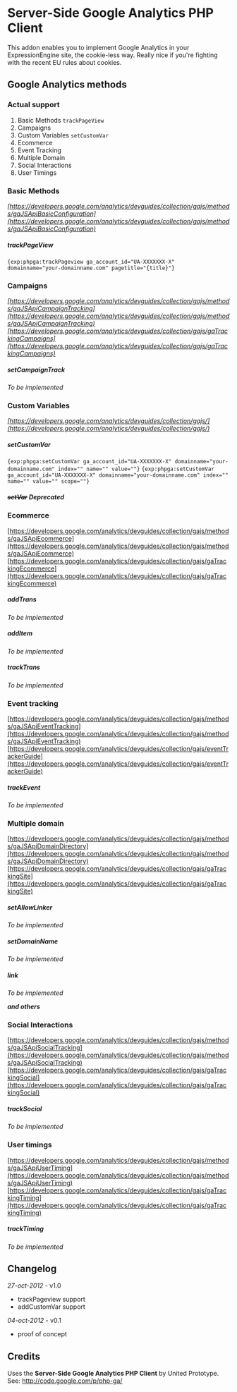 # Server-Side Google Analytics PHP Client


This addon enables you to implement Google Analytics in your ExpressionEngine site, the cookie-less way. Really nice if you're fighting with the recent EU rules about cookies.


## Google Analytics methods
### Actual support

1. Basic Methods `trackPageView`
2. Campaigns
3. Custom Variables `setCustomVar`
4. Ecommerce
5. Event Tracking
6. Multiple Domain
7. Social Interactions
8. User Timings

### Basic Methods

*[https://developers.google.com/analytics/devguides/collection/gajs/methods/gaJSApiBasicConfiguration](https://developers.google.com/analytics/devguides/collection/gajs/methods/gaJSApiBasicConfiguration)*

##### trackPageView

`{exp:phpga:trackPageview ga_account_id="UA-XXXXXXX-X" domainname="your-domainname.com" pagetitle="{title}"}`


### Campaigns

*[https://developers.google.com/analytics/devguides/collection/gajs/methods/gaJSApiCampaignTracking](https://developers.google.com/analytics/devguides/collection/gajs/methods/gaJSApiCampaignTracking)*
*[https://developers.google.com/analytics/devguides/collection/gajs/gaTrackingCampaigns](https://developers.google.com/analytics/devguides/collection/gajs/gaTrackingCampaigns)*

##### setCampaignTrack 
*To be implemented*

### Custom Variables

*[https://developers.google.com/analytics/devguides/collection/gajs/](https://developers.google.com/analytics/devguides/collection/gajs/)*

##### setCustomVar
`{exp:phpga:setCustomVar ga_account_id="UA-XXXXXXX-X" domainname="your-domainname.com" index="" name="" value=""}`
`{exp:phpga:setCustomVar ga_account_id="UA-XXXXXXX-X" domainname="your-domainname.com" index="" name="" value="" scope=""}`

##### ~~setVar~~ *Deprecated*

### Ecommerce

[https://developers.google.com/analytics/devguides/collection/gajs/methods/gaJSApiEcommerce](https://developers.google.com/analytics/devguides/collection/gajs/methods/gaJSApiEcommerce)
[https://developers.google.com/analytics/devguides/collection/gajs/gaTrackingEcommerce](https://developers.google.com/analytics/devguides/collection/gajs/gaTrackingEcommerce)

##### addTrans
*To be implemented*
##### addItem
*To be implemented*
##### trackTrans
*To be implemented*

### Event tracking

[https://developers.google.com/analytics/devguides/collection/gajs/methods/gaJSApiEventTracking](https://developers.google.com/analytics/devguides/collection/gajs/methods/gaJSApiEventTracking)
[https://developers.google.com/analytics/devguides/collection/gajs/eventTrackerGuide](https://developers.google.com/analytics/devguides/collection/gajs/eventTrackerGuide)

##### trackEvent
*To be implemented*

### Multiple domain

[https://developers.google.com/analytics/devguides/collection/gajs/methods/gaJSApiDomainDirectory](https://developers.google.com/analytics/devguides/collection/gajs/methods/gaJSApiDomainDirectory)
[https://developers.google.com/analytics/devguides/collection/gajs/gaTrackingSite](https://developers.google.com/analytics/devguides/collection/gajs/gaTrackingSite)

##### setAllowLinker
*To be implemented*
##### setDomainName
*To be implemented*
##### link
*To be implemented*

***and others***

### Social Interactions

[https://developers.google.com/analytics/devguides/collection/gajs/methods/gaJSApiSocialTracking](https://developers.google.com/analytics/devguides/collection/gajs/methods/gaJSApiSocialTracking)
[https://developers.google.com/analytics/devguides/collection/gajs/gaTrackingSocial](https://developers.google.com/analytics/devguides/collection/gajs/gaTrackingSocial)

##### trackSocial
*To be implemented*

### User timings

[https://developers.google.com/analytics/devguides/collection/gajs/methods/gaJSApiUserTiming](https://developers.google.com/analytics/devguides/collection/gajs/methods/gaJSApiUserTiming)
[https://developers.google.com/analytics/devguides/collection/gajs/gaTrackingTiming](https://developers.google.com/analytics/devguides/collection/gajs/gaTrackingTiming)

##### trackTiming
*To be implemented*

## Changelog
*27-oct-2012* - v1.0

* trackPageview support
* addCustomVar support


*04-oct-2012* - v0.1

* proof of concept

## Credits

Uses the **Server-Side Google Analytics PHP Client** by United Prototype. See: http://code.google.com/p/php-ga/
